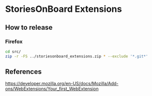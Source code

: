 # StoriesOnBoard Extensions

## How to release
### Firefox

```bash
cd src/
zip -r -FS ../storiesonboard_extensions.zip * --exclude '*.git*'
```

## References
https://developer.mozilla.org/en-US/docs/Mozilla/Add-ons/WebExtensions/Your_first_WebExtension
